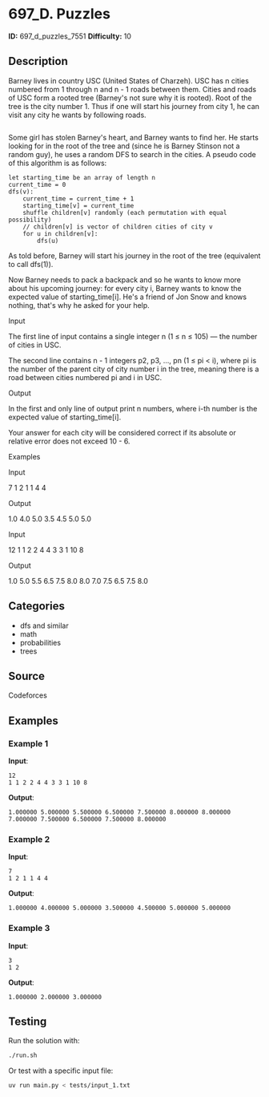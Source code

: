 # 697_D. Puzzles

**ID:** 697_d_puzzles_7551
**Difficulty:** 10

## Description

Barney lives in country USC (United States of Charzeh). USC has n cities numbered from 1 through n and n - 1 roads between them. Cities and roads of USC form a rooted tree (Barney's not sure why it is rooted). Root of the tree is the city number 1. Thus if one will start his journey from city 1, he can visit any city he wants by following roads.

<image>

Some girl has stolen Barney's heart, and Barney wants to find her. He starts looking for in the root of the tree and (since he is Barney Stinson not a random guy), he uses a random DFS to search in the cities. A pseudo code of this algorithm is as follows:



    let starting_time be an array of length n
    current_time = 0
    dfs(v):
    	current_time = current_time + 1
    	starting_time[v] = current_time
    	shuffle children[v] randomly (each permutation with equal possibility)
    	// children[v] is vector of children cities of city v
    	for u in children[v]:
    		dfs(u)


As told before, Barney will start his journey in the root of the tree (equivalent to call dfs(1)).

Now Barney needs to pack a backpack and so he wants to know more about his upcoming journey: for every city i, Barney wants to know the expected value of starting_time[i]. He's a friend of Jon Snow and knows nothing, that's why he asked for your help.

Input

The first line of input contains a single integer n (1 ≤ n ≤ 105) — the number of cities in USC.

The second line contains n - 1 integers p2, p3, ..., pn (1 ≤ pi < i), where pi is the number of the parent city of city number i in the tree, meaning there is a road between cities numbered pi and i in USC.

Output

In the first and only line of output print n numbers, where i-th number is the expected value of starting_time[i].

Your answer for each city will be considered correct if its absolute or relative error does not exceed 10 - 6.

Examples

Input

7
1 2 1 1 4 4


Output

1.0 4.0 5.0 3.5 4.5 5.0 5.0


Input

12
1 1 2 2 4 4 3 3 1 10 8


Output

1.0 5.0 5.5 6.5 7.5 8.0 8.0 7.0 7.5 6.5 7.5 8.0

## Categories

- dfs and similar
- math
- probabilities
- trees

## Source

Codeforces

## Examples

### Example 1

**Input**:
```
12
1 1 2 2 4 4 3 3 1 10 8
```

**Output**:
```
1.000000 5.000000 5.500000 6.500000 7.500000 8.000000 8.000000 7.000000 7.500000 6.500000 7.500000 8.000000
```

### Example 2

**Input**:
```
7
1 2 1 1 4 4
```

**Output**:
```
1.000000 4.000000 5.000000 3.500000 4.500000 5.000000 5.000000
```

### Example 3

**Input**:
```
3
1 2
```

**Output**:
```
1.000000 2.000000 3.000000
```


## Testing

Run the solution with:

```bash
./run.sh
```

Or test with a specific input file:

```bash
uv run main.py < tests/input_1.txt
```
